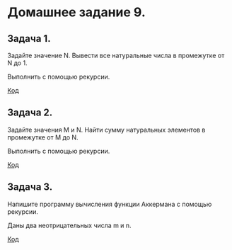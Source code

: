 # Домашнее задание 9.

## Задача 1.
 Задайте значение N. Вывести все натуральные числа в промежутке от N до 1. 

Выполнить с помощью рекурсии.

[Код](Ex1_NumbersN/Program.cs)


## Задача 2.

Задайте значения M и N. Найти сумму натуральных элементов в промежутке от M до N. 

Выполнить с помощью рекурсии.

[Код](Ex2_SumMN/Program.cs)


## Задача 3.

Напишите программу вычисления функции Аккермана с помощью рекурсии. 

Даны два неотрицательных числа m и n.

[Код](Ex3_Ackerman/Program.cs)
